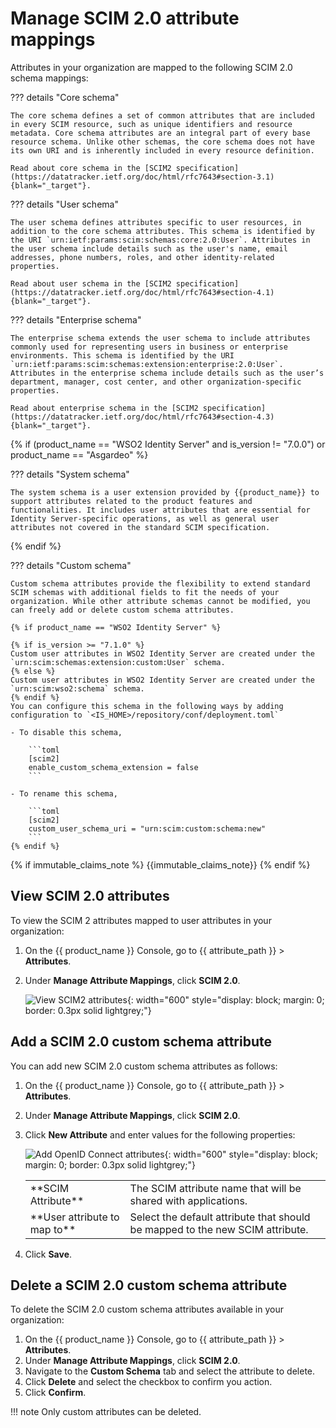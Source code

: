 # Manage SCIM 2.0 attribute mappings

Attributes in your organization are mapped to the following SCIM 2.0 schema mappings:

??? details "Core schema"

    The core schema defines a set of common attributes that are included in every SCIM resource, such as unique identifiers and resource metadata. Core schema attributes are an integral part of every base resource schema. Unlike other schemas, the core schema does not have its own URI and is inherently included in every resource definition.

    Read about core schema in the [SCIM2 specification](https://datatracker.ietf.org/doc/html/rfc7643#section-3.1){blank="_target"}.

??? details "User schema"

    The user schema defines attributes specific to user resources, in addition to the core schema attributes. This schema is identified by the URI `urn:ietf:params:scim:schemas:core:2.0:User`. Attributes in the user schema include details such as the user's name, email addresses, phone numbers, roles, and other identity-related properties.

    Read about user schema in the [SCIM2 specification](https://datatracker.ietf.org/doc/html/rfc7643#section-4.1){blank="_target"}.

??? details "Enterprise schema"

    The enterprise schema extends the user schema to include attributes commonly used for representing users in business or enterprise environments. This schema is identified by the URI `urn:ietf:params:scim:schemas:extension:enterprise:2.0:User`. Attributes in the enterprise schema include details such as the user’s department, manager, cost center, and other organization-specific properties.

    Read about enterprise schema in the [SCIM2 specification](https://datatracker.ietf.org/doc/html/rfc7643#section-4.3){blank="_target"}.

{% if (product_name == "WSO2 Identity Server" and is_version != "7.0.0") or product_name == "Asgardeo" %}

??? details "System schema"

    The system schema is a user extension provided by {{product_name}} to support attributes related to the product features and functionalities. It includes user attributes that are essential for Identity Server-specific operations, as well as general user attributes not covered in the standard SCIM specification.

{% endif %}

??? details "Custom schema"

    Custom schema attributes provide the flexibility to extend standard SCIM schemas with additional fields to fit the needs of your organization. While other attribute schemas cannot be modified, you can freely add or delete custom schema attributes.

    {% if product_name == "WSO2 Identity Server" %}

    {% if is_version >= "7.1.0" %}
    Custom user attributes in WSO2 Identity Server are created under the `urn:scim:schemas:extension:custom:User` schema. 
    {% else %}
    Custom user attributes in WSO2 Identity Server are created under the `urn:scim:wso2:schema` schema.
    {% endif %}
    You can configure this schema in the following ways by adding configuration to `<IS_HOME>/repository/conf/deployment.toml`
    
    - To disable this schema,
         
        ```toml
        [scim2]
        enable_custom_schema_extension = false
        ```

    - To rename this schema,

        ```toml
        [scim2]
        custom_user_schema_uri = "urn:scim:custom:schema:new"
        ```
    {% endif %}

{% if immutable_claims_note %}
{{immutable_claims_note}}
{% endif %}

## View SCIM 2.0 attributes
To view the SCIM 2 attributes mapped to user attributes in your organization:

1. On the {{ product_name }} Console, go to {{ attribute_path }} > **Attributes**.
2. Under **Manage Attribute Mappings**, click **SCIM 2.0**.

    ![View SCIM2 attributes]({{base_path}}/assets/img/guides/organization/attributes/attribute-mappings/view-scim2-attributes.png){: width="600" style="display: block; margin: 0; border: 0.3px solid lightgrey;"}

## Add a SCIM 2.0 custom schema attribute
You can add new SCIM 2.0 custom schema attributes as follows:

1. On the {{ product_name }} Console, go to {{ attribute_path }} >  **Attributes**.
2. Under **Manage Attribute Mappings**, click **SCIM 2.0**.
3. Click **New Attribute** and enter values for the following properties:

    ![Add OpenID Connect attributes]({{base_path}}/assets/img/guides/organization/attributes/attribute-mappings/add-scim2-attribute-mapping.png){: width="600" style="display: block; margin: 0; border: 0.3px solid lightgrey;"}

    <table>
          <tbody>
            <tr>
                <td>**SCIM Attribute**</td>
                <td>The SCIM attribute name that will be shared with applications.</td>
             </tr>
             <tr>
                <td>**User attribute to map to**</td>
                <td>Select the default attribute that should be mapped to the new SCIM attribute.</td>
             </tr>
          </tbody>
       </table>

4. Click **Save**.

## Delete a SCIM 2.0 custom schema attribute
To delete the SCIM 2.0 custom schema attributes available in your organization:

1. On the {{ product_name }} Console, go to {{ attribute_path }} > **Attributes**.
2. Under **Manage Attribute Mappings**, click **SCIM 2.0**.
3. Navigate to the **Custom Schema** tab and select the attribute to delete.
3. Click **Delete** and select the checkbox to confirm you action.
4. Click **Confirm**.

!!! note
    Only custom attributes can be deleted.